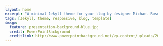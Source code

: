 ```yaml
---
layout: home
excerpt: "A minimal Jekyll theme for your blog by designer Michael Rose."
tags: [Jekyll, theme, responsive, blog, template]
image:
  feature: presentation-background-blue.jpg
  credit: PowerPointBackground
  creditlink: http://www.powerpointbackground.net/wp-content/uploads/2015/03/blue-background-bokeh-presentation-background.jpg
---
```

